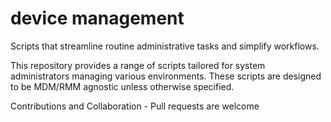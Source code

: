 # device management
Scripts that streamline routine administrative tasks and simplify workflows.

This repository provides a range of scripts tailored for system administrators managing various environments. These scripts are designed to be MDM/RMM agnostic unless otherwise specified.

Contributions and Collaboration - Pull requests are welcome